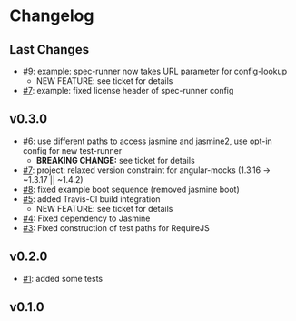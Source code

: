 # Changelog

## Last Changes

- [#9](https://github.com/LaxarJS/laxar-testing/issues/9): example: spec-runner now takes URL parameter for config-lookup
    + NEW FEATURE: see ticket for details
- [#7](https://github.com/LaxarJS/laxar-testing/issues/7): example: fixed license header of spec-runner config


## v0.3.0

- [#6](https://github.com/LaxarJS/laxar-testing/issues/6): use different paths to access jasmine and jasmine2, use opt-in config for new test-runner
    + **BREAKING CHANGE:** see ticket for details
- [#7](https://github.com/LaxarJS/laxar-testing/issues/7): project: relaxed version constraint for angular-mocks (1.3.16 -> ~1.3.17 || ~1.4.2)
- [#8](https://github.com/LaxarJS/laxar-testing/issues/8): fixed example boot sequence (removed jasmine boot)
- [#5](https://github.com/LaxarJS/laxar-testing/issues/5): added Travis-CI build integration
    + NEW FEATURE: see ticket for details
- [#4](https://github.com/LaxarJS/laxar-testing/issues/4): Fixed dependency to Jasmine
- [#3](https://github.com/LaxarJS/laxar-testing/issues/3): Fixed construction of test paths for RequireJS


## v0.2.0

- [#1](https://github.com/LaxarJS/laxar-testing/issues/1): added some tests


## v0.1.0

